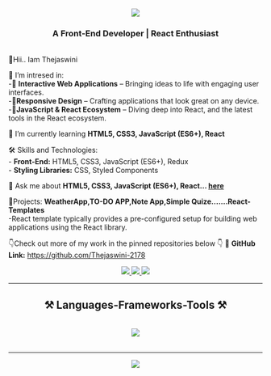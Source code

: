 
<h1 align="center">
    <img src="https://readme-typing-svg.herokuapp.com/?font=Righteous&size=35&center=true&vCenter=true&width=500&height=70&duration=4000&lines=Hi+There!+👋;+I'm+Thejaswini!;" />
</h1>

<h3 align="center">A Front-End Developer | React Enthusiast</h3>

<br/>

<div align="left">
 👋Hii.. Iam Thejaswini
  
 🔭 I’m intresed in:<br> 
 -🎯 **Interactive Web Applications** – Bringing ideas to life with engaging user interfaces.<br>
 -🎯**Responsive Design** – Crafting applications that look great on any device.<br>
 -🎯**JavaScript & React Ecosystem** – Diving deep into React, and the latest tools in the React ecosystem.<br>
 
 🌱 I’m currently learning **HTML5, CSS3, JavaScript (ES6+), React**
 
 🛠️ Skills and Technologies:<br>
     - **Front-End:** HTML5, CSS3, JavaScript (ES6+), Redux<br>
     - **Styling Libraries:** CSS, Styled Components<br>

 💬 Ask me about **HTML5, CSS3, JavaScript (ES6+), React... [here](https://github.com/Thejaswini-2178)**

  🚀Projects: **WeatherApp,TO-DO APP,Note App,Simple Quize.......React-Templates**<br>
    -React template typically provides a pre-configured setup for building web applications using the React library.
  
  👇Check out more of my work in the pinned repositories below 👇
  🔗 **GitHub Link:** https://github.com/Thejaswini-2178

 </div>
 
<div align="center"> 
  <a href="mailto:thejaswini.yss@gmail.com">
    <img src="https://img.shields.io/badge/Gmail-333333?style=for-the-badge&logo=gmail&logoColor=red" />
  </a>
  <a href="https://github.com/Thejaswini-2178" target="_blank">
    <img src="https://img.shields.io/badge/LinkedIn-0077B5?style=for-the-badge&logo=linkedin&logoColor=white" target="_blank" />
  </a>
  <a href="https://github.com/Thejaswini-2178" target="_blank">
     <img src="https://encrypted-tbn0.gstatic.com/images?q=tbn:ANd9GcTzK4fUygGS3lJT9dW6VwuLKOHYXNdVfbr-ZQ&s" target="_blank" /> <!-- sqlite, safari, google-chrome are other good icon options -->
  </a>
</div>

 <hr/>
 
<h2 align="center">⚒️ Languages-Frameworks-Tools ⚒️</h2>
<br/>
<div align="center">
    <img src="https://skillicons.dev/icons?i=html,css,javascript,react,vscode,github" />
</div>

<br/>
<hr/>

<div align="center">
 <img src="https://readme-typing-svg.herokuapp.com/?font=Righteous&size=35&center=true&vCenter=true&width=500&height=70&duration=4000&lines=👋+Shoot+Me+a+Message+:📩;" />
</div>

<br/>
